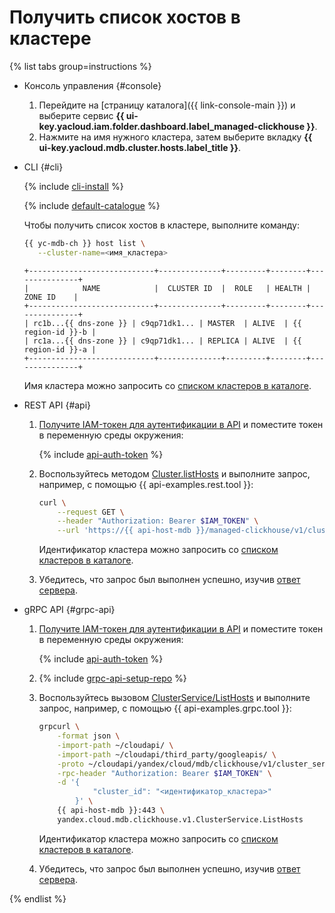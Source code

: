 # Получить список хостов в кластере

{% list tabs group=instructions %}

- Консоль управления {#console}

  1. Перейдите на [страницу каталога]({{ link-console-main }}) и выберите сервис **{{ ui-key.yacloud.iam.folder.dashboard.label_managed-clickhouse }}**.
  1. Нажмите на имя нужного кластера, затем выберите вкладку **{{ ui-key.yacloud.mdb.cluster.hosts.label_title }}**.

- CLI {#cli}

  {% include [cli-install](../../cli-install.md) %}

  {% include [default-catalogue](../../default-catalogue.md) %}

  Чтобы получить список хостов в кластере, выполните команду:

  ```bash
  {{ yc-mdb-ch }} host list \
     --cluster-name=<имя_кластера>
  ```

  ```text
  +----------------------------+--------------+---------+--------+---------------+
  |            NAME            |  CLUSTER ID  |  ROLE   | HEALTH |    ZONE ID    |
  +----------------------------+--------------+---------+--------+---------------+
  | rc1b...{{ dns-zone }} | c9qp71dk1... | MASTER  | ALIVE  | {{ region-id }}-b |
  | rc1a...{{ dns-zone }} | c9qp71dk1... | REPLICA | ALIVE  | {{ region-id }}-a |
  +----------------------------+--------------+---------+--------+---------------+
  ```

  Имя кластера можно запросить со [списком кластеров в каталоге](../../../managed-clickhouse/operations/cluster-list.md#list-clusters).

- REST API {#api}

    1. [Получите IAM-токен для аутентификации в API](../../../managed-clickhouse/api-ref/authentication.md) и поместите токен в переменную среды окружения:

        {% include [api-auth-token](../../mdb/api-auth-token.md) %}

    1. Воспользуйтесь методом [Cluster.listHosts](../../../managed-clickhouse/api-ref/Cluster/listHosts.md) и выполните запрос, например, с помощью {{ api-examples.rest.tool }}:

        ```bash
        curl \
            --request GET \
            --header "Authorization: Bearer $IAM_TOKEN" \
            --url 'https://{{ api-host-mdb }}/managed-clickhouse/v1/clusters/<идентификатор_кластера>/hosts'
        ```

        Идентификатор кластера можно запросить со [списком кластеров в каталоге](../../../managed-clickhouse/operations/cluster-list.md#list-clusters).

    1. Убедитесь, что запрос был выполнен успешно, изучив [ответ сервера](../../../managed-clickhouse/api-ref/Cluster/listHosts.md#responses).

- gRPC API {#grpc-api}

    1. [Получите IAM-токен для аутентификации в API](../../../managed-clickhouse/api-ref/authentication.md) и поместите токен в переменную среды окружения:

        {% include [api-auth-token](../../mdb/api-auth-token.md) %}

    1. {% include [grpc-api-setup-repo](../../mdb/grpc-api-setup-repo.md) %}

    1. Воспользуйтесь вызовом [ClusterService/ListHosts](../../../managed-clickhouse/api-ref/grpc/cluster_service.md#ListHosts) и выполните запрос, например, с помощью {{ api-examples.grpc.tool }}:

        ```bash
        grpcurl \
            -format json \
            -import-path ~/cloudapi/ \
            -import-path ~/cloudapi/third_party/googleapis/ \
            -proto ~/cloudapi/yandex/cloud/mdb/clickhouse/v1/cluster_service.proto \
            -rpc-header "Authorization: Bearer $IAM_TOKEN" \
            -d '{
                    "cluster_id": "<идентификатор_кластера>"
                }' \
            {{ api-host-mdb }}:443 \
            yandex.cloud.mdb.clickhouse.v1.ClusterService.ListHosts
        ```

        Идентификатор кластера можно запросить со [списком кластеров в каталоге](../../../managed-clickhouse/operations/cluster-list.md#list-clusters).

    1. Убедитесь, что запрос был выполнен успешно, изучив [ответ сервера](../../../managed-clickhouse/api-ref/grpc/cluster_service.md#ListClusterHostsResponse).

{% endlist %}
